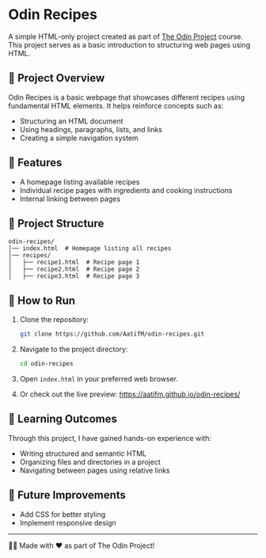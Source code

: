 # Odin Recipes

A simple HTML-only project created as part of [The Odin Project](https://www.theodinproject.com/) course. This project serves as a basic introduction to structuring web pages using HTML.

## 📌 Project Overview
Odin Recipes is a basic webpage that showcases different recipes using fundamental HTML elements. It helps reinforce concepts such as:
- Structuring an HTML document
- Using headings, paragraphs, lists, and links
- Creating a simple navigation system

## 🚀 Features
- A homepage listing available recipes
- Individual recipe pages with ingredients and cooking instructions
- Internal linking between pages

## 📂 Project Structure
```
odin-recipes/
│── index.html  # Homepage listing all recipes
│── recipes/
│   ├── recipe1.html  # Recipe page 1
│   ├── recipe2.html  # Recipe page 2
│   ├── recipe3.html  # Recipe page 3
```

## 🔧 How to Run
1. Clone the repository:
   ```sh
   git clone https://github.com/AatifM/odin-recipes.git
   ```
2. Navigate to the project directory:
   ```sh
   cd odin-recipes
   ```
3. Open `index.html` in your preferred web browser.
   
5. Or check out the live preview: https://aatifm.github.io/odin-recipes/

## 📖 Learning Outcomes
Through this project, I have gained hands-on experience with:
- Writing structured and semantic HTML
- Organizing files and directories in a project
- Navigating between pages using relative links

## 📝 Future Improvements
- Add CSS for better styling
- Implement responsive design

---
👨‍💻 Made with ❤️ as part of The Odin Project!

